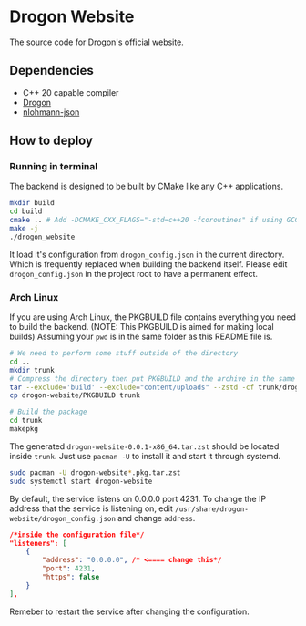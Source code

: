 # Drogon Website

The source code for Drogon's official website.

## Dependencies

* C++ 20 capable compiler
* [Drogon](https://github.com/drogonframework/drogon)
* [nlohmann-json](https://github.com/nlohmann/json)

## How to deploy

### Running in terminal

The backend is designed to be built by CMake like any C++ applications.

```bash
mkdir build
cd build
cmake .. # Add -DCMAKE_CXX_FLAGS="-std=c++20 -fcoroutines" if using GCC10
make -j
./drogon_website
```

It load it's configuration from `drogon_config.json` in the current directory. Which is frequently replaced when building the backend itself. Please edit `drogon_config.json` in the project root to have a permanent effect. 

### Arch Linux

If you are using Arch Linux, the PKGBUILD file contains everything you need to build the backend. (NOTE: This PKGBUILD is aimed for making local builds)
Assuming your `pwd` is in the same folder as this README file is.

```bash
# We need to perform some stuff outside of the directory
cd .. 
mkdir trunk
# Compress the directory then put PKGBUILD and the archive in the same folder
tar --exclude='build' --exclude="content/uploads" --zstd -cf trunk/drogon-website.tar.zst drogon-website/
cp drogon-website/PKGBUILD trunk

# Build the package
cd trunk
makepkg
```

The generated `drogon-website-0.0.1-x86_64.tar.zst` should be located inside `trunk`.  Just use `pacman -U` to install it and start it through systemd.

```bash
sudo pacman -U drogon-website*.pkg.tar.zst
sudo systemctl start drogon-website
```

By default, the service listens on 0.0.0.0 port 4231. To change the IP address that the service is listening on, edit `/usr/share/drogon-website/drogon_config.json` and change `address`.

```json
/*inside the configuration file*/
"listeners": [
    {
        "address": "0.0.0.0", /* <==== change this*/
        "port": 4231,
        "https": false
    }
],
```

Remeber to restart the service after changing the configuration.
